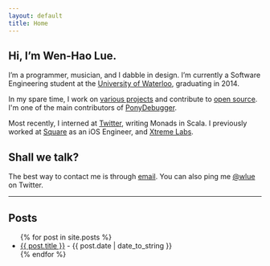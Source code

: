 ```yaml
---
layout: default
title: Home
---
```


## Hi, I’m Wen-Hao Lue.

I’m a programmer, musician, and I dabble in design. I’m currently a Software
Engineering student at the [University of Waterloo], graduating in 2014.

In my spare time, I work on [various projects] and contribute to [open source].
I'm one of the main contributors of [PonyDebugger].

Most recently, I interned at [Twitter], writing Monads in Scala. I previously
worked at [Square] as an iOS Engineer, and [Xtreme Labs].

## Shall we talk?

The best way to contact me is through [email]. You can also ping me [@wlue] on
Twitter.

  [Software Engineering]:     https://uwaterloo.ca/software-engineering/
  [University of Waterloo]:   http://uwaterloo.ca
  [various projects]:         /projects
  [open source]:              http://github.com/wlue
  [PonyDebugger]:             http://github.com/square/ponydebugger
  [Twitter]:                  http://twitter.com
  [Square]:                   http://squareup.com
  [Xtreme Labs]:              http://xtremelabs.com
  [email]:                    mailto:contact@wenhaolue.com
  [@wlue]:                    http://twitter.com/wlue

<hr>

## Posts
<ul class="posts">
  {% for post in site.posts %}
  <li>
    <a href="{{ post.url }}">{{ post.title }}</a>
    - <span>{{ post.date | date_to_string }}</span>
  </li>
  {% endfor %}
</ul>
